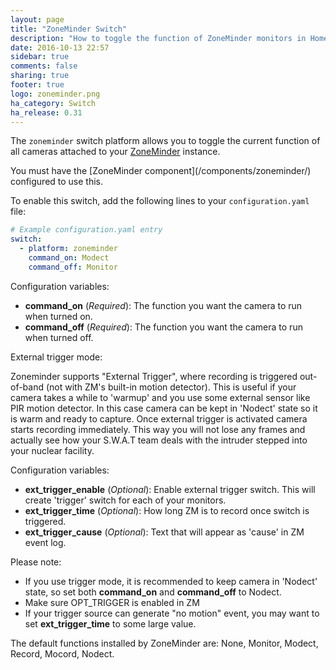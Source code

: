```yaml
---
layout: page
title: "ZoneMinder Switch"
description: "How to toggle the function of ZoneMinder monitors in Home Assistant."
date: 2016-10-13 22:57
sidebar: true
comments: false
sharing: true
footer: true
logo: zoneminder.png
ha_category: Switch
ha_release: 0.31
---
```



The `zoneminder` switch platform allows you to toggle the current function of all cameras attached to your [ZoneMinder](https://www.zoneminder.com) instance.

<p class='note'>
You must have the [ZoneMinder component](/components/zoneminder/) configured to use this.
</p>

To enable this switch, add the following lines to your `configuration.yaml` file:

```yaml
# Example configuration.yaml entry
switch:
  - platform: zoneminder
    command_on: Modect
    command_off: Monitor
```

Configuration variables:

- **command_on** (*Required*): The function you want the camera to run when turned on.
- **command_off** (*Required*): The function you want the camera to run when turned off.

External trigger mode:

Zoneminder supports "External Trigger", where recording is triggered out-of-band (not with ZM's built-in motion detector).
This is useful if your camera takes a while to 'warmup' and you use some external sensor like PIR motion detector.
In this case camera can be kept in 'Nodect' state so it is warm and ready to capture. Once external trigger is activated camera starts recording immediately.
This way you will not lose any frames and actually see how your S.W.A.T team deals with the intruder stepped into your nuclear facility.

Configuration variables:

- **ext_trigger_enable** (*Optional*): Enable external trigger switch. This will create 'trigger' switch for each of your monitors.
- **ext_trigger_time** (*Optional*): How long ZM is to record once switch is triggered.
- **ext_trigger_cause** (*Optional*): Text that will appear as 'cause' in ZM event log.

Please note:
* If you use trigger mode, it is recommended to keep camera in 'Nodect' state, so set both **command_on** and **command_off** to Nodect.
* Make sure OPT_TRIGGER is enabled in ZM
* If your trigger source can generate "no motion" event, you may want to set **ext_trigger_time** to some large value.

<p class='note'>
The default functions installed by ZoneMinder are: None, Monitor, Modect, Record, Mocord, Nodect.
</p>
